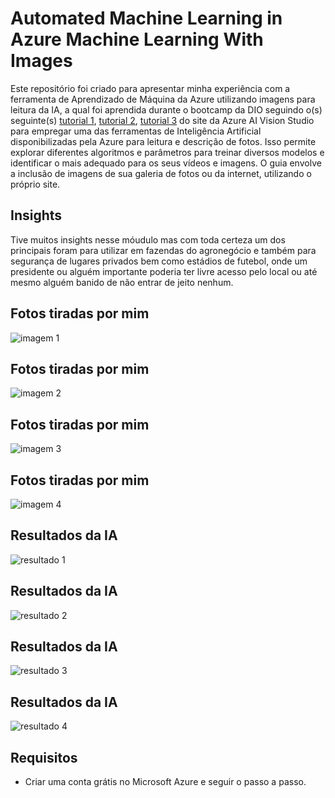 # Automated Machine Learning in Azure Machine Learning With Images

Este repositório foi criado para apresentar minha experiência com a ferramenta de Aprendizado de Máquina da Azure utilizando imagens para leitura da IA, a qual foi aprendida durante o bootcamp da DIO seguindo o(s) seguinte(s) [tutorial 1](https://microsoftlearning.github.io/mslearn-ai-fundamentals/Instructions/Labs/04-face.html), [tutorial 2](https://microsoftlearning.github.io/mslearn-ai-fundamentals/Instructions/Labs/05-ocr.html), [tutorial 3](https://microsoftlearning.github.io/mslearn-ai-fundamentals/Instructions/Labs/03-image-analysis.html) do site da Azure AI Vision Studio para empregar uma das ferramentas de Inteligência Artificial disponibilizadas pela Azure para leitura e descrição de fotos. Isso permite explorar diferentes algoritmos e parâmetros para treinar diversos modelos e identificar o mais adequado para os seus vídeos e imagens. O guia envolve a inclusão de imagens de sua galeria de fotos ou da internet, utilizando o próprio site.

## Insights

Tive muitos insights nesse móudulo mas com toda certeza um dos principais foram para utilizar em fazendas do agronegócio e também para segurança de lugares privados bem como estádios de futebol, onde um presidente ou alguém importante poderia ter livre acesso pelo local ou até mesmo alguém banido de não entrar de jeito nenhum.

## Fotos tiradas por mim

![imagem 1](inputs/in666.PNG)

## Fotos tiradas por mim

![imagem 2](inputs/in777.JPEG)

## Fotos tiradas por mim

![imagem 3](inputs/in555.JPEG)

## Fotos tiradas por mim

![imagem 4](inputs/in222.JPG)

## Resultados da IA

![resultado 1](outputs/face1.png)

## Resultados da IA

![resultado 2](outputs/text1.png)

## Resultados da IA

![resultado 3](outputs/img1.png)

## Resultados da IA

![resultado 4](outputs/img3.png)

## Requisitos

- Criar uma conta grátis no Microsoft Azure e seguir o passo a passo.
